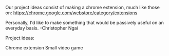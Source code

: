 Our project ideas consist of making a chrome extension, much like those on: https://chrome.google.com/webstore/category/extensions

Personally, I'd like to make something that would be passively useful on an everyday basis. -Christopher Ngai

Project ideas:

Chrome extension
Small video game

